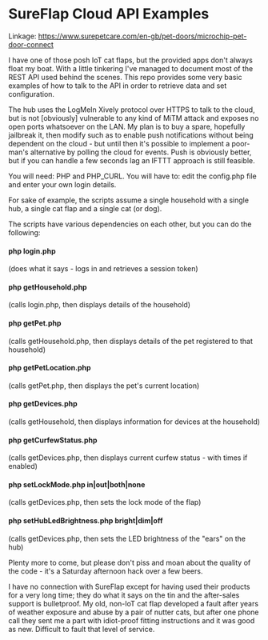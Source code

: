 # SureFlap Cloud API Examples

Linkage: https://www.surepetcare.com/en-gb/pet-doors/microchip-pet-door-connect

I have one of those posh IoT cat flaps, but the provided apps don't always float my boat. With a little tinkering I've managed to document most of the REST API used behind the scenes. This repo provides some very basic examples of how to talk to the API in order to retrieve data and set configuration.

The hub uses the LogMeIn Xively protocol over HTTPS to talk to the cloud, but is not [obviously] vulnerable to any kind of MiTM attack and exposes no open ports whatsoever on the LAN. My plan is to buy a spare, hopefully jailbreak it, then modify such as to enable push notifications without being dependent on the cloud - but until then it's possible to implement a poor-man's alternative by polling the cloud for events. Push is obviously better, but if you can handle a few seconds lag an IFTTT approach is still feasible.

You will need: PHP and PHP_CURL.
You will have to: edit the config.php file and enter your own login details.

For sake of example, the scripts assume a single household with a single hub, a single cat flap and a single cat (or dog).

The scripts have various dependencies on each other, but you can do the following:

#### php login.php
(does what it says - logs in and retrieves a session token)

#### php getHousehold.php
(calls login.php, then displays details of the household)

#### php getPet.php
(calls getHousehold.php, then displays details of the pet registered to that household)

#### php getPetLocation.php
(calls getPet.php, then displays the pet's current location)

#### php getDevices.php
(calls getHousehold, then displays information for devices at the household)

#### php getCurfewStatus.php
(calls getDevices.php, then displays current curfew status - with times if enabled)

#### php setLockMode.php in|out|both|none
(calls getDevices.php, then sets the lock mode of the flap)

#### php setHubLedBrightness.php bright|dim|off
(calls getDevices.php, then sets the LED brightness of the "ears" on the hub)

Plenty more to come, but please don't piss and moan about the quality of the code - it's a Saturday afternoon hack over a few beers.

I have no connection with SureFlap except for having used their products for a very long time; they do what it says on the tin and the after-sales support is bulletproof. My old, non-IoT cat flap developed a fault after years of weather exposure and abuse by a pair of nutter cats, but after one phone call they sent me a part with idiot-proof fitting instructions and it was good as new. Difficult to fault that level of service.

